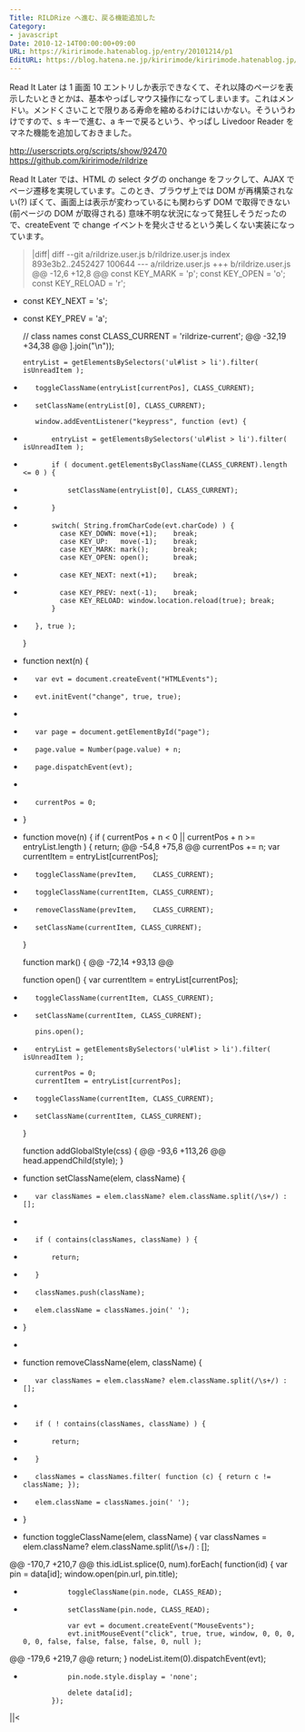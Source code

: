 ```yaml
---
Title: RILDRize へ進む、戻る機能追加した
Category:
- javascript
Date: 2010-12-14T00:00:00+09:00
URL: https://kiririmode.hatenablog.jp/entry/20101214/p1
EditURL: https://blog.hatena.ne.jp/kiririmode/kiririmode.hatenablog.jp/atom/entry/8454420450078211311
---
```



Read It Later は 1 画面 10 エントリしか表示できなくて、それ以降のページを表示したいときとかは、基本やっぱしマウス操作になってしまいます。これはメンドい。メンドくさいことで限りある寿命を縮めるわけにはいかない。そういうわけですので、s キーで進む、a キーで戻るという、やっぱし Livedoor Reader をマネた機能を追加しておきました。

http://userscripts.org/scripts/show/92470
https://github.com/kiririmode/rildrize

Read It Later では、HTML の select タグの onchange をフックして、AJAX でページ遷移を実現しています。このとき、ブラウザ上では DOM が再構築されない(?) ぽくて、画面上は表示が変わっているにも関わらず DOM で取得できない(前ページの DOM が取得される) 意味不明な状況になって発狂しそうだったので、createEvent で change イベントを発火させるという美しくない実装になっています。

>|diff|
diff --git a/rildrize.user.js b/rildrize.user.js
index 893e3b2..2452427 100644
--- a/rildrize.user.js
+++ b/rildrize.user.js
@@ -12,6 +12,8 @@
     const KEY_MARK   = 'p';
     const KEY_OPEN   = 'o';
     const KEY_RELOAD = 'r';
+    const KEY_NEXT   = 's';
+    const KEY_PREV   = 'a';

     // class names
     const CLASS_CURRENT = 'rildrize-current';
@@ -32,19 +34,38 @@
         ].join("\n"));

         entryList = getElementsBySelectors('ul#list > li').filter( isUnreadItem );
-        toggleClassName(entryList[currentPos], CLASS_CURRENT);
+        setClassName(entryList[0], CLASS_CURRENT);

         window.addEventListener("keypress", function (evt) {
+            entryList = getElementsBySelectors('ul#list > li').filter( isUnreadItem );
+            if ( document.getElementsByClassName(CLASS_CURRENT).length <= 0 ) {
+                setClassName(entryList[0], CLASS_CURRENT);
+            }
+
             switch( String.fromCharCode(evt.charCode) ) {
               case KEY_DOWN: move(+1);    break;
               case KEY_UP:   move(-1);    break;
               case KEY_MARK: mark();      break;
               case KEY_OPEN: open();      break;
+              case KEY_NEXT: next(+1);    break;
+              case KEY_PREV: next(-1);    break;
               case KEY_RELOAD: window.location.reload(true); break;
             }
+
         }, true );
     }

+    function next(n) {
+        var evt = document.createEvent("HTMLEvents");
+        evt.initEvent("change", true, true);
+
+        var page = document.getElementById("page");
+        page.value = Number(page.value) + n;
+        page.dispatchEvent(evt);
+
+        currentPos = 0;
+    }
+
     function move(n) {
         if ( currentPos + n < 0 || currentPos + n >= entryList.length ) {
             return;
@@ -54,8 +75,8 @@
         currentPos += n;
         var currentItem = entryList[currentPos];

-        toggleClassName(prevItem,    CLASS_CURRENT);
-        toggleClassName(currentItem, CLASS_CURRENT);
+        removeClassName(prevItem,    CLASS_CURRENT);
+        setClassName(currentItem, CLASS_CURRENT);
     }

     function mark() {
@@ -72,14 +93,13 @@

     function open() {
         var currentItem = entryList[currentPos];
-        toggleClassName(currentItem, CLASS_CURRENT);
+        setClassName(currentItem, CLASS_CURRENT);

         pins.open();
-        entryList = getElementsBySelectors('ul#list > li').filter( isUnreadItem );

         currentPos = 0;
         currentItem = entryList[currentPos];
-        toggleClassName(currentItem, CLASS_CURRENT);
+        setClassName(currentItem, CLASS_CURRENT);
     }

     function addGlobalStyle(css) {
@@ -93,6 +113,26 @@
         head.appendChild(style);
     }

+    function setClassName(elem, className) {
+        var classNames = elem.className? elem.className.split(/\s+/) : [];
+
+        if ( contains(classNames, className) ) {
+            return;
+        }
+        classNames.push(className);
+        elem.className = classNames.join(' ');
+    }
+
+    function removeClassName(elem, className) {
+        var classNames = elem.className? elem.className.split(/\s+/) : [];
+
+        if ( ! contains(classNames, className) ) {
+            return;
+        }
+        classNames = classNames.filter( function (c) { return c != className; });
+        elem.className = classNames.join(' ');
+    }
+
     function toggleClassName(elem, className) {
         var classNames = elem.className? elem.className.split(/\s+/) : [];

@@ -170,7 +210,7 @@
             this.idList.splice(0, num).forEach( function(id) {
                 var pin = data[id];
                 window.open(pin.url, pin.title);
-                toggleClassName(pin.node, CLASS_READ);
+                setClassName(pin.node, CLASS_READ);

                 var evt = document.createEvent("MouseEvents");
                 evt.initMouseEvent("click", true, true, window, 0, 0, 0, 0, 0, false, false, false, false, 0, null );
@@ -179,6 +219,7 @@
                     return;
                 }
                 nodeList.item(0).dispatchEvent(evt);
+                pin.node.style.display = 'none';

                 delete data[id];
             });
||<
